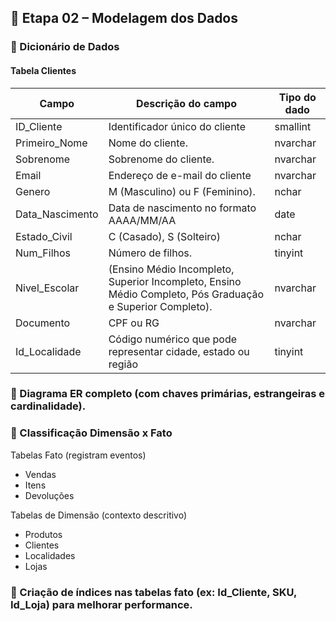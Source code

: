## 🧱 Etapa 02 – Modelagem dos Dados


### 📖 Dicionário de Dados

#### Tabela Clientes																										
| Campo            | Descrição do campo                                                                 | Tipo do dado   |
|------------------|-----------------------------------------------------------------------------------|---------------|
| ID_Cliente       | Identificador único do cliente                                                    | smallint      |
| Primeiro_Nome    | Nome do cliente.                                                                  | nvarchar      |
| Sobrenome        | Sobrenome do cliente.                                                             | nvarchar      |
| Email            | Endereço de e-mail do cliente                                                     | nvarchar      |
| Genero           | M (Masculino) ou F (Feminino).                                                   | nchar         |
| Data_Nascimento  | Data de nascimento no formato AAAA/MM/AA                                          | date          |
| Estado_Civil     | C (Casado), S (Solteiro)                                                         | nchar         |
| Num_Filhos       | Número de filhos.                                                                 | tinyint       |
| Nivel_Escolar    | (Ensino Médio Incompleto, Superior Incompleto, Ensino Médio Completo, Pós Graduação e Superior Completo). | nvarchar |
| Documento        | CPF ou RG                                                                         | nvarchar      |
| Id_Localidade    | Código numérico que pode representar cidade, estado ou região                    | tinyint       |

### 📌 Diagrama ER completo (com chaves primárias, estrangeiras e cardinalidade).




### 🧭 Classificação Dimensão x Fato

Tabelas Fato (registram eventos)	
- Vendas
- Itens
- Devoluções

Tabelas de 	Dimensão (contexto descritivo)
- Produtos
- Clientes
- Localidades
- Lojas
	



### 🔐 Criação de índices nas tabelas fato (ex: Id_Cliente, SKU, Id_Loja) para melhorar performance.